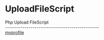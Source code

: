 # UploadFileScript
Php Upload FileScript
<br>
<a>------------------------------------------------</a>
<br>
[myprofile](https://myyoomi.carrd.co/)
